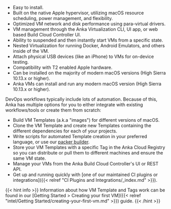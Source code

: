 ---
---
* Easy to install.
* Built on the native Apple hypervisor, utilizing macOS resource scheduling, power management, and flexibility.
* Optimized VM network and disk performance using para-virtual drivers.
* VM management through the Anka Virtualization CLI, UI app, or web based Build Cloud Controller UI.
* Ability to suspended and then instantly start VMs from a specific state.
* Nested Virtualization for running Docker, Android Emulators, and others inside of the VM.
* Attach physical USB devices (like an iPhone) to VMs for on-device testing.
* Compatibility with T2 enabled Apple hardware.
* Can be installed on the majority of modern macOS versions (High Sierra 10.13.x or higher).
* Anka VMs can install and run any modern macOS version (High Sierra 10.13.x or higher).

DevOps workflows typically include lots of automation. Because of this, Anka has multiple options for you to either integrate with existing workflows/tools or create them from scratch:

* Build VM Templates (a.k.a "images") for different versions of macOS.
* Clone the VM Template and create new Templates containing the different dependencies for each of your projects.
* Write scripts for automated Template creation in your preferred language, or use our [packer builder](https://github.com/veertuinc/packer-builder-veertu-anka).
* Store your VM Templates with a specific Tag in the Anka Cloud Registry so you can distribute or pull them to different machines and ensure the same VM state.
* Manage your VMs from the Anka Build Cloud Controller's UI or REST API.
* Get up and running quickly with [one of our maintained CI plugins or integrations]({{< relref "CI Plugins and Integrations/_index.md" >}}).

{{< hint info >}}
Information about how VM Template and Tags work can be found in our [Getting Started > Creating your first VM]({{< relref "intel/Getting Started/creating-your-first-vm.md" >}}) guide.
{{< /hint >}}